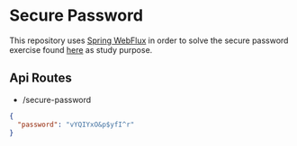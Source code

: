 # Secure Password
This repository uses [Spring WebFlux](https://docs.spring.io/spring-framework/reference/web/webflux.html) in order to solve the secure password exercise found [here](https://github.com/backend-br/desafios/blob/master/secure-password/PROBLEM.md) as study purpose.

## Api Routes

- /secure-password

```json
{
  "password": "vYQIYxO&p$yfI^r"
}
```
